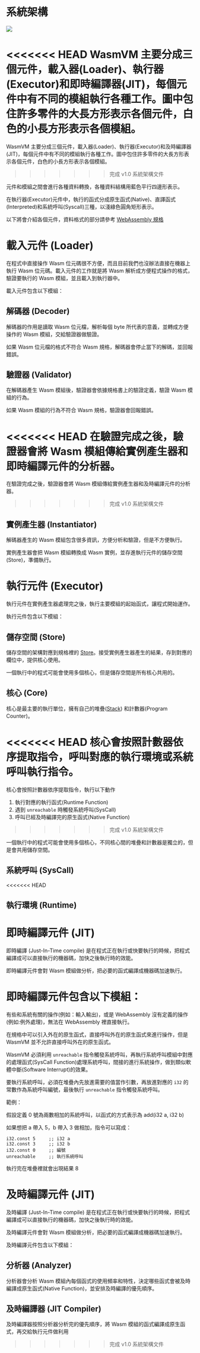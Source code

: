 # 系統架構

![](/docs/images/Structure.svg) 

<<<<<<< HEAD
WasmVM 主要分成三個元件，載入器(Loader)、執行器(Executor)和即時編譯器(JIT)，每個元件中有不同的模組執行各種工作。圖中包住許多零件的大長方形表示各個元件，白色的小長方形表示各個模組。
=======
WasmVM 主要分成三個元件，載入器(Loader)、執行器(Executor)和及時編譯器(JIT)，每個元件中有不同的模組執行各種工作。圖中包住許多零件的大長方形表示各個元件，白色的小長方形表示各個模組。
>>>>>>> 完成 v1.0 系統架構文件

元件和模組之間會進行各種資料轉換，各種資料結構用藍色平行四邊形表示。

在執行器(Executor)元件中，執行的函式分成原生函式(Native)、直譯函式(Interpreted)和系統呼叫(Syscall)三種，以淺綠色圓角矩形表示。

以下將會介紹各個元件，資料格式的部分請參考 [WebAssembly 規格](https://webassembly.github.io/spec/core/index.html)

# 載入元件 (Loader)

在程式中直接操作 Wasm 位元碼很不方便，而且目前我們也沒辦法直接在機器上執行 Wasm 位元碼。載入元件的工作就是將 Wasm 解析成方便程式操作的格式，驗證要執行的 Wasm 模組，並且載入到執行器中。

載入元件包含以下模組：

## 解碼器 (Decoder)

解碼器的作用是讀取 Wasm 位元檔，解析每個 byte 所代表的意義，並轉成方便操作的 Wasm 模組，交給驗證器做驗證。

如果 Wasm 位元檔的格式不符合 Wasm 規格，解碼器會停止當下的解碼，並回報錯誤。

## 驗證器 (Validator)

在解碼器產生 Wasm 模組後，驗證器會依據規格書上的驗證定義，驗證 Wasm 模組的行為。

如果 Wasm 模組的行為不符合 Wasm 規格，驗證器會回報錯誤。

<<<<<<< HEAD
在驗證完成之後，驗證器會將 Wasm 模組傳給實例產生器和即時編譯元件的分析器。
=======
在驗證完成之後，驗證器會將 Wasm 模組傳給實例產生器和及時編譯元件的分析器。
>>>>>>> 完成 v1.0 系統架構文件

## 實例產生器 (Instantiator)

解碼器產生的 Wasm 模組包含很多資訊，方便分析和驗證，但是不方便執行。

實例產生器會把 Wasm 模組轉換成 Wasm 實例，並存進執行元件的儲存空間(Store)，準備執行。

# 執行元件 (Executor)

執行元件在實例產生器處理完之後，執行主要模組的起始函式，讓程式開始運作。

執行元件包含以下模組：

## 儲存空間 (Store)

儲存空間的架構對應到規格裡的 [Store](https://webassembly.github.io/spec/core/exec/runtime.html#store)。接受實例產生器產生的結果，存到對應的欄位中，提供核心使用。

一個執行中的程式可能會使用多個核心，但是儲存空間是所有核心共用的。

## 核心 (Core)

核心是最主要的執行單位，擁有自己的堆疊([Stack](https://webassembly.github.io/spec/core/exec/runtime.html#stack)) 和計數器(Program Counter)。

<<<<<<< HEAD
核心會按照計數器依序提取指令，呼叫對應的執行環境或系統呼叫執行指令。
=======
核心會按照計數器依序提取指令，執行以下動作

1. 執行對應的執行函式(Runtime Function)
2. 遇到 `unreachable` 時觸發系統呼叫(SysCall)
3. 呼叫已經及時編譯完的原生函式(Native Function)
>>>>>>> 完成 v1.0 系統架構文件

一個執行中的程式可能會使用多個核心，不同核心間的堆疊和計數器是獨立的，但是會共用儲存空間。

## 系統呼叫 (SysCall)

<<<<<<< HEAD
## 執行環境 (Runtime)

# 即時編譯元件 (JIT)

即時編譯 (Just-In-Time compile) 是在程式正在執行或快要執行的時候，把程式編譯成可以直接執行的機器碼，加快之後執行時的效能。

即時編譯元件會對 Wasm 模組做分析，把必要的函式編譯成機器碼加速執行。

即時編譯元件包含以下模組：
=======
有些和系統有關的操作(例如：輸入輸出)，或是 WebAssembly 沒有定義的操作(例如:例外處理)，無法在 WebAssembly 裡直接執行。

在規格中可以引入外在的原生函式，直接呼叫外在的原生函式來進行操作，但是 WasmVM 並不允許直接呼叫外在的原生函式。

WasmVM 必須利用 `unreachable` 指令觸發系統呼叫，再執行系統呼叫模組中對應的處理函式(SysCall Function)處理系統呼叫，間接的進行系統操作，做到類似軟體中斷(Software Interrupt)的效果。

要執行系統呼叫，必須在堆疊內先放進需要的值當作引數，再放進對應的 `i32` 的常數作為系統呼叫編號，最後執行 `unreachable` 指令觸發系統呼叫。

範例：

假設定義 0 號為兩數相加的系統呼叫，以函式的方式表示為 add(i32 a, i32 b)

如果想把 a 帶入 5，b 帶入 3 做相加，指令可以寫成：

```
i32.const 5     ;; i32 a
i32.const 3     ;; i32 b
i32.const 0     ;; 編號
unreachable     ;; 執行系統呼叫
```

執行完在堆疊裡就會出現結果 8

# 及時編譯元件 (JIT)

及時編譯 (Just-In-Time compile) 是在程式正在執行或快要執行的時候，把程式編譯成可以直接執行的機器碼，加快之後執行時的效能。

及時編譯元件會對 Wasm 模組做分析，把必要的函式編譯成機器碼加速執行。

及時編譯元件包含以下模組：

## 分析器 (Analyzer)

分析器會分析 Wasm 模組內每個函式的使用頻率和特性，決定哪些函式會被及時編譯成原生函式(Native Function)，並安排及時編譯的優先順序。

## 及時編譯器 (JIT Compiler)

及時編譯器按照分析器分析完的優先順序，將 Wasm 模組的函式編譯成原生函式，再交給執行元件做利用
>>>>>>> 完成 v1.0 系統架構文件
